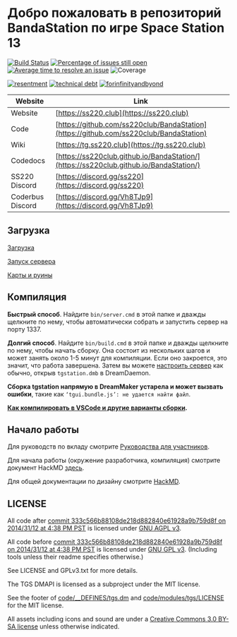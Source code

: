 # Добро пожаловать в репозиторий BandaStation по игре Space Station 13

[![Build Status](https://github.com/ss220club/BandaStation/workflows/CI%20Suite/badge.svg)](https://github.com/ss220club/BandaStation/actions?query=workflow%3A%22CI+Suite%22)
[![Percentage of issues still open](https://isitmaintained.com/badge/open/ss220club/BandaStation.svg)](https://isitmaintained.com/project/ss220club/BandaStation "Percentage of issues still open")
[![Average time to resolve an issue](https://isitmaintained.com/badge/resolution/ss220club/BandaStation.svg)](https://isitmaintained.com/project/ss220club/BandaStation "Average time to resolve an issue")
![Coverage](https://img.shields.io/badge/coverage---4%25-red.svg)

[![resentment](.github/images/badges/built-with-resentment.svg)](.github/images/comics/131-bug-free.png) [![technical debt](.github/images/badges/contains-technical-debt.svg)](.github/images/comics/106-tech-debt-modified.png) [![forinfinityandbyond](.github/images/badges/made-in-byond.gif)](https://www.reddit.com/r/SS13/comments/5oplxp/what_is_the_main_problem_with_byond_as_an_engine/dclbu1a)

| Website                   | Link                                           |
|---------------------------|------------------------------------------------|
| Website                   | [https://ss220.club](https://ss220.club)          |
| Code                      | [https://github.com/ss220club/BandaStation](https://github.com/ss220club/BandaStation)    |
| Wiki                      | [https://tg.ss220.club](https://tg.ss220.club)   |
| Codedocs                  | [https://ss220club.github.io/BandaStation/](https://ss220club.github.io/BandaStation/)       |
| SS220 Discord             | [https://discord.gg/ss220](https://discord.gg/ss220) |
| Coderbus Discord          | [https://discord.gg/Vh8TJp9](https://discord.gg/Vh8TJp9)               |

## Загрузка

[Загрузка](.github/guides/DOWNLOADING.md)

[Запуск сервера](.github/guides/RUNNING_A_SERVER.md)

[Карты и руины](.github/guides/MAPS_AND_AWAY_MISSIONS.md)

## Компиляция

**Быстрый способ**. Найдите `bin/server.cmd` в этой папке и дважды щелкните по нему, чтобы автоматически собрать и запустить сервер на порту 1337.

**Долгий способ**. Найдите `bin/build.cmd` в этой папке и дважды щелкните по нему, чтобы начать сборку. Она состоит из нескольких шагов и может занять около 1-5 минут для компиляции. Если оно закроется, это значит, что работа завершена. Затем вы можете [настроить сервер](.github/guides/RUNNING_A_SERVER.md) как обычно, открыв `tgstation.dmb` в DreamDaemon.

**Сборка tgstation напрямую в DreamMaker устарела и может вызвать ошибки**, такие как `‘tgui.bundle.js’: не удается найти файл`.

**[Как компилировать в VSCode и другие варианты сборки](tools/build/README.md).**

## Начало работы

Для руководств по вкладу смотрите [Руководства для участников](.github/CONTRIBUTING.md).

Для начала работы (окружение разработчика, компиляция) смотрите документ HackMD [здесь](https://hackmd.io/@tgstation/HJ8OdjNBc#tgstation-Development-Guide).

Для общей документации по дизайну смотрите [HackMD](https://hackmd.io/@tgstation).

## LICENSE

All code after [commit 333c566b88108de218d882840e61928a9b759d8f on 2014/31/12 at 4:38 PM PST](https://github.com/ss220club/BandaStation/commit/333c566b88108de218d882840e61928a9b759d8f) is licensed under [GNU AGPL v3](https://www.gnu.org/licenses/agpl-3.0.html).

All code before [commit 333c566b88108de218d882840e61928a9b759d8f on 2014/31/12 at 4:38 PM PST](https://github.com/ss220club/BandaStation/commit/333c566b88108de218d882840e61928a9b759d8f) is licensed under [GNU GPL v3](https://www.gnu.org/licenses/gpl-3.0.html).
(Including tools unless their readme specifies otherwise.)

See LICENSE and GPLv3.txt for more details.

The TGS DMAPI is licensed as a subproject under the MIT license.

See the footer of [code/__DEFINES/tgs.dm](./code/__DEFINES/tgs.dm) and [code/modules/tgs/LICENSE](./code/modules/tgs/LICENSE) for the MIT license.

All assets including icons and sound are under a [Creative Commons 3.0 BY-SA license](https://creativecommons.org/licenses/by-sa/3.0/) unless otherwise indicated.
